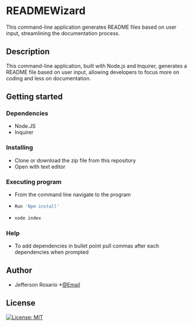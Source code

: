 # READMEWizard
This command-line application generates README files based on user input, streamlining the documentation process.
## Description 
This command-line application, built with Node.js and Inquirer, generates a README file based on user input, allowing developers to focus more on coding and less on documentation.

## Getting started

### Dependencies
 * Node.JS
 * Inquirer

### Installing 
 * Clone or download the zip file from this repository
 * Open with text editor

### Executing program
 * From the command line navigate to the program 
 * ```sh
   Run 'Npm install'
   ```
 * ```sh
   node index
   ```

 ### Help
 * To add dependencies in bullet point pull commas after each dependencies when prompted 

 ## Author
 * Jefferson Rosario
 *[@Email](Jeffersonrosario1@gmail.com)

 ## License
 [![License: MIT](https://img.shields.io/badge/License-MIT-yellow.svg)](https://opensource.org/licenses/MIT)
